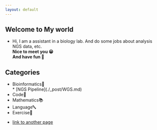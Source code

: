 ```yaml
---
layout: default
---
```

## Welcome to My world
* Hi, I am a assistant in a biology lab. And do some jobs about analysis NGS data, etc.
<br>**Nice to meet you 😀** 
<br>**And have fun 🎃**
## Categories
* <dt>Bioinformatics🥢</dt>
	* [NGS Pipeline](./_post/WGS.md) 
* <dt> Code🐎</dt>
* <dt>Mathematics📚</dt>
* <dt>Language🔤</dt>
* <dt>Exercise💪</dt>

* [link to another page](./another-page.html)

